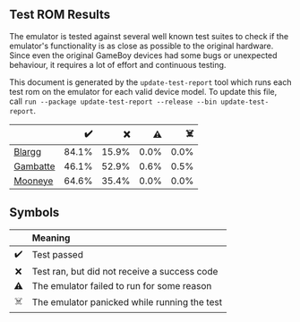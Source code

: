 
## Test ROM Results

The emulator is tested against several well known test suites to check if the emulator's
functionality is as close as possible to the original hardware. Since even the original
GameBoy devices had some bugs or unexpected behaviour, it requires a lot of effort and
continuous testing.

This document is generated by the `update-test-report` tool which runs each test rom on the
emulator for each valid device model.
To update this file, call `run --package update-test-report --release --bin update-test-report`.


|                                                    |   ✔️   |   ❌   |   ⚠️   |   ☠️   |
|----------------------------------------------------|-------:|-------:|-------:|-------:|
| [Blargg](test_report_blargg.md)                    |  84.1% |  15.9% |   0.0% |   0.0% |
| [Gambatte](test_report_gambatte.md)                |  46.1% |  52.9% |   0.6% |   0.5% |
| [Mooneye](test_report_mooneye.md)                  |  64.6% |  35.4% |   0.0% |   0.0% |

## Symbols

|    | Meaning                                      |
|:--:|:---------------------------------------------|
| ✔️ | Test passed                                  |
| ❌  | Test ran, but did not receive a success code |
| ⚠️ | The emulator failed to run for some reason   |
| ☠️ | The emulator panicked while running the test |
